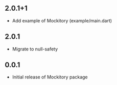 ## 2.0.1+1

* Add example of Mockitory (example/main.dart) 

## 2.0.1

* Migrate to null-safety

## 0.0.1

* Initial release of Mockitory package
